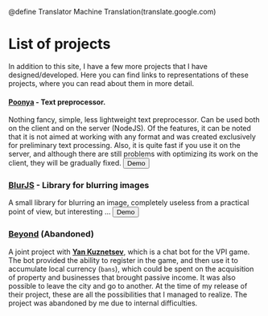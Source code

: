 @define Translator Machine Translation(translate.google.com)

# List of projects
In addition to this site, I have a few more projects that I have designed/developed. Here you can find links to representations of these projects, where you can read about them in more detail.

#### [**Poonya**](https://github.com/AseWhy/Poonya) - Text preprocessor.
Nothing fancy, simple, less lightweight text preprocessor. Can be used both on the client and on the server (NodeJS). Of the features, it can be noted that it is not aimed at working with any format and was created exclusively for preliminary text processing. Also, it is quite fast if you use it on the server, and although there are still problems with optimizing its work on the client, they will be gradually fixed.
<button class = 'preview' src = 'https: //raw.githubusercontent.com/AseWhy/Poonya/master/demo/index.htm'> Demo </button>

### [**BlurJS**](https://github.com/AseWhy/blur.canvas.js) - Library for blurring images
A small library for blurring an image, completely useless from a practical point of view, but interesting ...
<button class = 'preview' src = 'https: //raw.githubusercontent.com/AseWhy/blur.canvas.js/master/index.html'> Demo </button>

### [**Beyond**](https://vk.com/megacorpparadox) (Abandoned)
A joint project with [**Yan Kuznetsev**](https://vk.com/yankuznetsovvv), which is a chat bot for the VPI game. The bot provided the ability to register in the game, and then use it to accumulate local currency (`bans`), which could be spent on the acquisition of property and businesses that brought passive income. It was also possible to leave the city and go to another. At the time of my release of their project, these are all the possibilities that I managed to realize. The project was abandoned by me due to internal difficulties.